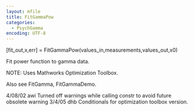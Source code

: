 ```yaml
---
layout: mfile
title: FitGammaPow
categories:
  - PsychGamma
encoding: UTF-8
---
```


[fit\_out,x,err] = FitGammaPow(values\_in,measurements,values\_out,x0)

Fit power function to gamma data.

NOTE: Uses Mathworks Optimization Toolbox.

Also see FitGamma, FitGammaDemo.

4/08/02 awi   Turned off warnings while calling constr to avoid future obsolete warning
3/4/05  dhb   Conditionals for optimization toolbox version.
